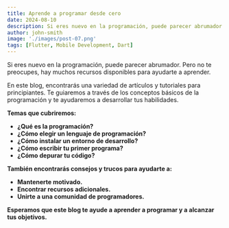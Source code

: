 ```yaml
---
title: Aprende a programar desde cero
date: 2024-08-10
description: Si eres nuevo en la programación, puede parecer abrumador. Pero no te preocupes, hay muchos recursos disponibles para ayudarte a aprender.
author: john-smith
image: './images/post-07.png'
tags: [Flutter, Mobile Development, Dart]
---
```




Si eres nuevo en la programación, puede parecer abrumador. Pero no te preocupes, hay muchos recursos disponibles para ayudarte a aprender.

En este blog, encontrarás una variedad de artículos y tutoriales para principiantes. Te guiaremos a través de los conceptos básicos de la programación y te ayudaremos a desarrollar tus habilidades.

**Temas que cubriremos:**

* **¿Qué es la programación?**
* **¿Cómo elegir un lenguaje de programación?**
* **¿Cómo instalar un entorno de desarrollo?**
* **¿Cómo escribir tu primer programa?**
* **¿Cómo depurar tu código?**

**También encontrarás consejos y trucos para ayudarte a:**

* **Mantenerte motivado.**
* **Encontrar recursos adicionales.**
* **Unirte a una comunidad de programadores.**

**Esperamos que este blog te ayude a aprender a programar y a alcanzar tus objetivos.**